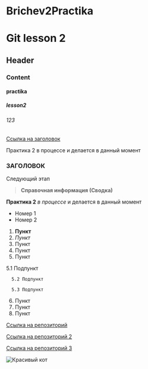 # Brichev2Practika
# Git lesson 2
## Header
### Content
#### practika
##### lesson2
###### 123
[Ссылка на заголовок](#заголовок)

Практика 2 в процессе
и делается в данный момент

### ЗАГОЛОВОК

Следующий этап
> **Справочная информация (Сводка)**

**Практика 2** _в процессе_
и делается в данный момент

* Номер 1
* Номер 2


1. __Пункт__
2. *Пункт*
3. Пункт
4. Пункт
5. Пункт

5.1 Подпункт

      5.2 Подпункт

      5.3 Подпункт

6. Пункт
7. Пункт
8. Пункт


[Ссылка на репозиторий](https://github.com/timurtamerlan/Brichev2Practika/tree/main)

[Ссылка на репозиторий 2](folder/Readme.md)

[Ссылка на репозиторий 3](Folder)

![Красивый кот](https://www.meme-arsenal.com/memes/4558599e1a8d184795a2ccbb0606ed22.jpg)